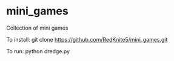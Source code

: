 # mini_games
Collection of mini games

To install:
git clone https://github.com/RedKnite5/mini_games.git

To run:
python dredge.py
